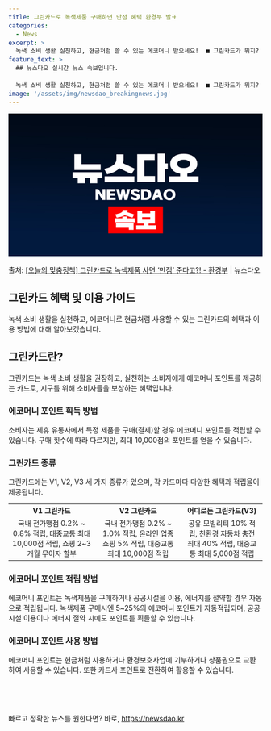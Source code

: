 ```yaml
---
title: 그린카드로 녹색제품 구매하면 만점 혜택 환경부 발표
categories:
  - News
excerpt: >
  녹색 소비 생활 실천하고, 현금처럼 쓸 수 있는 에코머니 받으세요!  ■ 그린카드가 뭐지?  지구도 살리고!…
feature_text: >
  ## 뉴스다오 실시간 뉴스 속보입니다.

  녹색 소비 생활 실천하고, 현금처럼 쓸 수 있는 에코머니 받으세요!  ■ 그린카드가 뭐지?  지구도 살리고!…
image: '/assets/img/newsdao_breakingnews.jpg'
---
```


![뉴스다오 속보](/assets/img/newsdao_breakingnews.jpg)

<p>출처: <a href="https://newsdao.kr/3578" rel="dofollow">[오늘의 맞춤정책] 그린카드로 녹색제품 사면 ‘만점’ 준다고?! - 환경부</a> | 뉴스다오</p>

<h2 data-ke-size="size26">그린카드 혜택 및 이용 가이드</h2>
<p data-ke-size="size16">녹색 소비 생활을 실천하고, 에코머니로 현금처럼 사용할 수 있는 그린카드의 혜택과 이용 방법에 대해 알아보겠습니다.</p>

<h2 data-ke-size="size24">그린카드란?</h2>
<p data-ke-size="size16">그린카드는 녹색 소비 생활을 권장하고, 실천하는 소비자에게 에코머니 포인트를 제공하는 카드로, 지구를 위해 소비자들을 보상하는 혜택입니다.</p>

<h3>에코머니 포인트 획득 방법</h3>
<p data-ke-size="size16">소비자는 제휴 유통사에서 특정 제품을 구매(결제)할 경우 에코머니 포인트를 적립할 수 있습니다. 구매 횟수에 따라 다르지만, 최대 10,000점의 포인트를 얻을 수 있습니다.</p>

<h3>그린카드 종류</h3>
<p data-ke-size="size16">그린카드에는 V1, V2, V3 세 가지 종류가 있으며, 각 카드마다 다양한 혜택과 적립율이 제공됩니다.</p>

<table>
  <tr>
    <td style="text-align: center; height: 17px;"><b>V1 그린카드</b></td>
    <td style="text-align: center; height: 17px;"><b>V2 그린카드</b></td>
    <td style="text-align: center; height: 17px;"><b>어디로든 그린카드(V3)</b></td>
  </tr>
  <tr>
    <td style="text-align: center; height: 17px;">국내 전가맹점 0.2% ~ 0.8% 적립, 대중교통 최대 10,000점 적립, 쇼핑 2~3개월 무이자 할부</td>
    <td style="text-align: center; height: 17px;">국내 전가맹점 0.2% ~ 1.0% 적립, 온라인 업종 쇼핑 5% 적립, 대중교통 최대 10,000점 적립</td>
    <td style="text-align: center; height: 17px;">공유 모빌리티 10% 적립, 친환경 자동차 충전 최대 40% 적립, 대중교통 최대 5,000점 적립</td>
  </tr>
</table>

<h3>에코머니 포인트 적립 방법</h3>
<p data-ke-size="size16">에코머니 포인트는 녹색제품을 구매하거나 공공시설을 이용, 에너지를 절약할 경우 자동으로 적립됩니다. 녹색제품 구매시엔 5~25%의 에코머니 포인트가 자동적립되며, 공공시설 이용이나 에너지 절약 시에도 포인트를 획들할 수 있습니다.</p>

<h3>에코머니 포인트 사용 방법</h3>
<p data-ke-size="size16">에코머니 포인트는 현금처럼 사용하거나 환경보호사업에 기부하거나 상품권으로 교환하여 사용할 수 있습니다. 또한 카드사 포인트로 전환하여 활용할 수 있습니다.</p>
<p data-ke-size="size16">&nbsp;</p>
<p data-ke-size="size16">&nbsp;</p> 

빠르고 정확한 뉴스를 원한다면? 바로, <a href="https://newsdao.kr" rel="dofollow">https://newsdao.kr</a>


